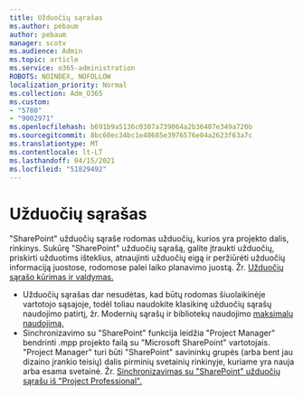 ```yaml
---
title: Užduočių sąrašas
ms.author: pebaum
author: pebaum
manager: scotv
ms.audience: Admin
ms.topic: article
ms.service: o365-administration
ROBOTS: NOINDEX, NOFOLLOW
localization_priority: Normal
ms.collection: Adm_O365
ms.custom:
- "5780"
- "9002971"
ms.openlocfilehash: b691b9a5136c0307a739064a2b36407e349a720b
ms.sourcegitcommit: 8bc60ec34bc1e40685e3976576e04a2623f63a7c
ms.translationtype: MT
ms.contentlocale: lt-LT
ms.lasthandoff: 04/15/2021
ms.locfileid: "51829492"
---
```

# <a name="task-list"></a>Užduočių sąrašas

"SharePoint" užduočių sąraše rodomas užduočių, kurios yra projekto dalis, rinkinys. Sukūrę "SharePoint" užduočių sąrašą, galite įtraukti užduočių, priskirti užduotims išteklius, atnaujinti užduočių eigą ir peržiūrėti užduočių informaciją juostose, rodomose palei laiko planavimo juostą. Žr. [Užduočių sąrašo kūrimas ir valdymas.](https://support.microsoft.com/office/466ad207-46fd-4c77-9af1-41bc23cec21a)  

-   Užduočių sąrašas dar nesudėtas, kad būtų rodomas šiuolaikinėje vartotojo sąsajoje, todėl toliau naudokite klasikinę užduočių sąrašų naudojimo patirtį, žr. Modernių sąrašų ir bibliotekų naudojimo [maksimalų naudojimą.](https://docs.microsoft.com/sharepoint/dev/transform/modernize-userinterface-lists-and-libraries)
-   Sinchronizavimo su "SharePoint" funkcija leidžia "Project Manager" bendrinti .mpp projekto failą su "Microsoft SharePoint" vartotojais. "Project Manager" turi būti "SharePoint" savininkų grupės (arba bent jau dizaino įrankio teisių) dalis pirminių svetainių rinkinyje, kuriame yra nauja arba esama svetainė. Žr. [Sinchronizavimas su "SharePoint" užduočių sąrašu iš "Project Professional".](https://docs.microsoft.com/office/troubleshoot/project/sync-with-tasks-from-project)